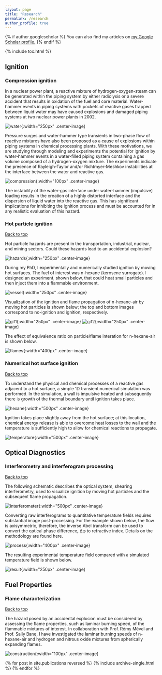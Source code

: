 ```yaml
---
layout: page
title: "Research"
permalink: /research
author_profile: true
---
```

<a name="top"></a>

{% if author.googlescholar %}
  You can also find my articles on <u><a href="{{author.googlescholar}}">my Google Scholar profile</a>.</u>
{% endif %}

{% include toc.html %}

## Ignition

### Compression ignition

In a nuclear power plant, a reactive mixture of hydrogen-oxygen-steam can be generated within the piping system by either radiolysis or a severe accident that results in oxidation of the fuel and core material. Water-hammer events in piping systems with pockets of reactive gases trapped between liquid water may have caused explosions and damaged piping systems at two nuclear power plants in 2002.

![water](/assets/waterhammer.png){:width="250px" .center-image} 

Pressure surges and water-hammer type transients in two-phase flow of reactive mixtures have also been proposed as a cause of explosions within piping systems in chemical processing plants. With these motivations, we are studying through modeling and experiments the potential for ignition by water-hammer events in a water-filled piping system containing a gas volume composed of a hydrogen-oxygen mixture. The experiments indicate the presence of Rayleigh-Taylor and/or Richtmyer-Meshkov instabilities at the interface between the water and reactive gas.

![compression](/assets/compression.gif){:width="100px" .center-image} 

The instability of the water-gas interface under water-hammer (impulsive) loading results in the creation of a highly distorted interface and the dispersion of liquid water into the reactive gas. This has significant implications for inhibiting the ignition process and must be accounted for in any realistic evaluation of this hazard.

### Hot particle ignition
<a href="#top">Back to top</a>

Hot particle hazards are present in the transportation, industrial, nuclear, and mining sectors. Could these hazards lead to an accidental explosion?

![hazards](/assets/hazards.png){:width="250px" .center-image}

During my PhD, I experimentally and numerically studied ignition by moving hot surfaces. The fuel of interest was n-hexane (kerosene surrogate). I designed an experiment, shown below, that could heat small particles and then inject them into a flammable environment.

![vessel](/assets/experiment.png){:width="250px" .center-image}

Visualization of the ignition and flame propagation of n-hexane-air by moving hot particles is shown below; the top and bottom images correspond to no-ignition and ignition, respectively.

![gif1](/assets/interferograms_shot17.png){:width="250px" .center-image} ![gif2](/assets/interferograms_shot18.png){:width="250px" .center-image}

The effect of equivalence ratio on particle/flame interation for n-hexane-air is shown below.

![flames](/assets/flames.png){:width="400px" .center-image}

### Numerical hot surface ignition
<a href="#top">Back to top</a>

To understand the physical and chemical processes of a reactive gas adjacent to a hot surface, a simple 1D transient numerical simulation was performed. In the simulation, a wall is impulsive heated and subsequently there is growth of the thermal boundary until ignition takes place.

![hexane](/assets/hexane_air.png){:width="500px" .center-image}

Ignition takes place slightly away from the hot surface; at this location, chemical energy release is able to overcome heat losses to the wall and the temperature is sufficiently high to allow for chemical reactions to propagate.

![temperature](/assets/temperature_profiles.png){:width="500px" .center-image}

## Optical Diagnostics
### Interferometry and interferogram processing
<a href="#top">Back to top</a>

The following schematic describes the optical system, shearing interferometry, used to visualize ignition by moving hot particles and the subsequent flame propagation.

![interferometer](/assets/optical_setup.png){:width="500px" .center-image}

Converting raw interferograms to quantitative temperature fields requires substantial image post-processing. For the example shown below, the flow is axisymmetric, therefore, the inverse Abel transform can be used to convert the optical phase difference, Δφ to refractive index. Details on the methodology are found here.

![process](/assets/flowchart.png){:width="400px" .center-image}

The resulting experimental temperature field compared with a simulated temperature field is shown below.

![result](/assets/temperature.png){:width="250px" .center-image}

## Fuel Properties
### Flame characterization
<a href="#top">Back to top</a>

The hazard posed by an accidental explosion must be considered by assessing the flame properties, such as laminar burning speed, of the flammable mixtures of interest. In collaboration with Prof. Rémy Mével and Prof. Sally Bane, I have investigated the laminar burning speeds of n-hexane-air and hydrogen and nitrous oxide mixtures from spherically expanding flames.

![construction](/assets/construction.gif){:width="100px" .center-image}

{% for post in site.publications reversed %}
  {% include archive-single.html %}
{% endfor %}
